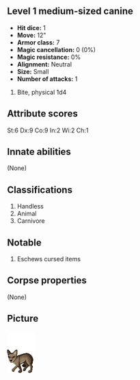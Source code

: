 ## Level 1 medium-sized canine
- **Hit dice:** 1
- **Move:** 12"
- **Armor class:** 7
- **Magic cancellation:** 0 (0%)
- **Magic resistance:** 0%
- **Alignment:** Neutral
- **Size:** Small
- **Number of attacks:** 1
1. Bite, physical 1d4
## Attribute scores
St:6 Dx:9 Co:9 In:2 Wi:2 Ch:1
## Innate abilities
(None)
## Classifications
1. Handless
2. Animal
3. Carnivore
## Notable
1. Eschews cursed items
## Corpse properties
(None)
## Picture
![Coyote](https://github.com/hyvanmielenpelit/GnollHackTileSet/blob/main/Monsters/coyote/coyote.png)
